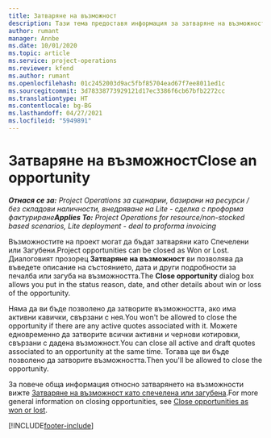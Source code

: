 ```yaml
---
title: Затваряне на възможност
description: Тази тема предоставя информация за затваряне на възможност по проект.
author: rumant
manager: Annbe
ms.date: 10/01/2020
ms.topic: article
ms.service: project-operations
ms.reviewer: kfend
ms.author: rumant
ms.openlocfilehash: 01c2452003d9ac5fbf85704ead67f7ee8011ed1c
ms.sourcegitcommit: 3d78338773929121d17ec3386f6cb67bfb2272cc
ms.translationtype: HT
ms.contentlocale: bg-BG
ms.lasthandoff: 04/27/2021
ms.locfileid: "5949891"
---
```

# <a name="close-an-opportunity"></a><span data-ttu-id="e21dc-103">Затваряне на възможност</span><span class="sxs-lookup"><span data-stu-id="e21dc-103">Close an opportunity</span></span>

<span data-ttu-id="e21dc-104">_**Отнася се за:** Project Operations за сценарии, базирани на ресурси / без складови наличности, внедряване на Lite - сделка с проформа фактуриране_</span><span class="sxs-lookup"><span data-stu-id="e21dc-104">_**Applies To:** Project Operations for resource/non-stocked based scenarios, Lite deployment - deal to proforma invoicing_</span></span>

<span data-ttu-id="e21dc-105">Възможностите на проект могат да бъдат затваряни като Спечелени или Загубени.</span><span class="sxs-lookup"><span data-stu-id="e21dc-105">Project opportunities can be closed as Won or Lost.</span></span> <span data-ttu-id="e21dc-106">Диалоговият прозорец **Затваряне на възможност** ви позволява да въведете описание на състоянието, дата и други подробности за печалба или загуба на възможността.</span><span class="sxs-lookup"><span data-stu-id="e21dc-106">The **Close opportunity** dialog box allows you put in the status reason, date, and other details about win or loss of the opportunity.</span></span>

<span data-ttu-id="e21dc-107">Няма да ви бъде позволено да затворите възможността, ако има активни кавички, свързани с нея.</span><span class="sxs-lookup"><span data-stu-id="e21dc-107">You won't be allowed to close the opportunity if there are any active quotes associated with it.</span></span> <span data-ttu-id="e21dc-108">Можете едновременно да затворите всички активни и чернови котировки, свързани с дадена възможност.</span><span class="sxs-lookup"><span data-stu-id="e21dc-108">You can close all active and draft quotes associated to an opportunity at the same time.</span></span> <span data-ttu-id="e21dc-109">Тогава ще ви бъде позволено да затворите възможността.</span><span class="sxs-lookup"><span data-stu-id="e21dc-109">Then you'll be allowed to close the opportunity.</span></span>

<span data-ttu-id="e21dc-110">За повече обща информация относно затварянето на възможности вижте [Затваряне на възможност като спечелена или загубена](/dynamics365/sales-enterprise/close-opportunity-won-lost-sales).</span><span class="sxs-lookup"><span data-stu-id="e21dc-110">For more general information on closing opportunities, see [Close opportunities as won or lost](/dynamics365/sales-enterprise/close-opportunity-won-lost-sales).</span></span>


[!INCLUDE[footer-include](../includes/footer-banner.md)]
